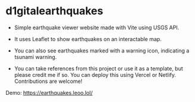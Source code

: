 # d1gitalearthquakes

- Simple earthquake viewer website made with Vite using USGS API.
- It uses Leaflet to show earthquakes on an interactable map.
- You can also see earthquakes marked with a warning icon, indicating a tsunami warning.


 - You can take references from this project or use it as a template, but please credit me if so.
You can deploy this using Vercel or Netlify.
Contributions are welcome!

Demo: https://earthquakes.leoo.lol/
